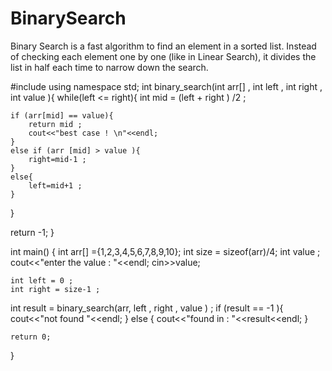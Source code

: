 # BinarySearch
Binary Search is a fast algorithm to find an element in a sorted list. Instead of checking each element one by one (like in Linear Search), it divides the list in half each time to narrow down the search.


#include <iostream>
using namespace std;
int binary_search(int arr[] , int left , int right , int value ){
while(left <= right){
    int mid = (left + right ) /2 ;

    if (arr[mid] == value){
        return mid ;
        cout<<"best case ! \n"<<endl;
    }
    else if (arr [mid] > value ){
        right=mid-1 ;
    }
    else{
        left=mid+1 ;
    }

}

return -1;
}


int main()
{
    int arr[] ={1,2,3,4,5,6,7,8,9,10};
    int size = sizeof(arr)/4;
    int value ;
    cout<<"enter the value : "<<endl;
    cin>>value;

    int left = 0 ;
    int right = size-1 ;


   int result = binary_search(arr, left , right , value ) ;
if (result == -1 ){
cout<<"not found "<<endl;
}
else {
cout<<"found in : "<<result<<endl;
}

    return 0;
}
